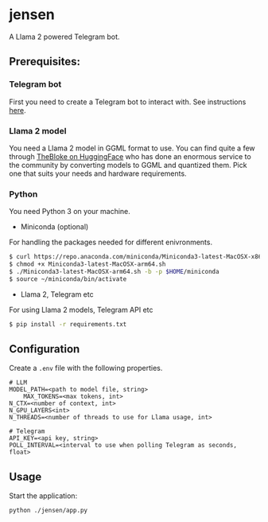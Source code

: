 # jensen

A Llama 2 powered Telegram bot.

## Prerequisites:

### Telegram bot

First you need to create a Telegram bot to interact with. See instructions [here](https://core.telegram.org/bots).

### Llama 2 model

You need a Llama 2 model in GGML format to use. You can find quite a few through [TheBloke on HuggingFace](https://huggingface.co/TheBloke)
who has done an enormous service to the community by converting models to GGML and quantized them. Pick one that suits your needs
and hardware requirements.

### Python

You need Python 3 on your machine.

- Miniconda (optional)

For handling the packages needed for different enivronments.

```bash
$ curl https://repo.anaconda.com/miniconda/Miniconda3-latest-MacOSX-x86_64.sh -o Miniconda3-latest-MacOSX-arm64.sh
$ chmod +x Miniconda3-latest-MacOSX-arm64.sh
$ ./Miniconda3-latest-MacOSX-arm64.sh -b -p $HOME/miniconda
$ source ~/miniconda/bin/activate
```

- Llama 2, Telegram etc

For using Llama 2 models, Telegram API etc

```bash
$ pip install -r requirements.txt
```

## Configuration

Create a `.env` file with the following properties.

```
# LLM
MODEL_PATH=<path to model file, string>
    MAX_TOKENS=<max tokens, int>
N_CTX=<number of context, int>
N_GPU_LAYERS<int>
N_THREADS=<number of threads to use for Llama usage, int>

# Telegram
API_KEY=<api key, string>
POLL_INTERVAL=<interval to use when polling Telegram as seconds, float>
```

## Usage

Start the application:

```bash
python ./jensen/app.py
```
